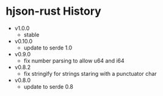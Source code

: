 # hjson-rust History

- v1.0.0
  - stable
- v0.10.0
  - update to serde 1.0
- v0.9.0
  - fix number parsing to allow u64 and i64
- v0.8.2
  - fix stringify for strings staring with a punctuator char
- v0.8.0
  - update to serde 0.8
